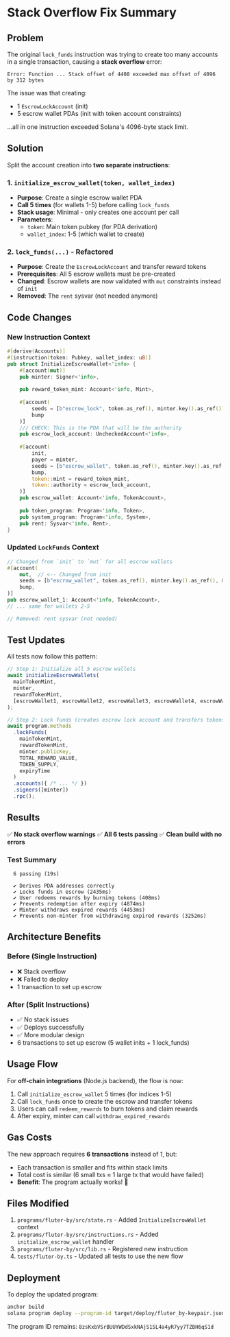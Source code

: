 # Stack Overflow Fix Summary

## Problem
The original `lock_funds` instruction was trying to create too many accounts in a single transaction, causing a **stack overflow** error:

```
Error: Function ... Stack offset of 4408 exceeded max offset of 4096 by 312 bytes
```

The issue was that creating:
- 1 `EscrowLockAccount` (init)
- 5 escrow wallet PDAs (init with token account constraints)

...all in one instruction exceeded Solana's 4096-byte stack limit.

## Solution
Split the account creation into **two separate instructions**:

### 1. `initialize_escrow_wallet(token, wallet_index)`
- **Purpose**: Create a single escrow wallet PDA
- **Call 5 times** (for wallets 1-5) before calling `lock_funds`
- **Stack usage**: Minimal - only creates one account per call
- **Parameters**:
  - `token`: Main token pubkey (for PDA derivation)
  - `wallet_index`: 1-5 (which wallet to create)

### 2. `lock_funds(...)` - Refactored
- **Purpose**: Create the `EscrowLockAccount` and transfer reward tokens
- **Prerequisites**: All 5 escrow wallets must be pre-created
- **Changed**: Escrow wallets are now validated with `mut` constraints instead of `init`
- **Removed**: The `rent` sysvar (not needed anymore)

## Code Changes

### New Instruction Context
```rust
#[derive(Accounts)]
#[instruction(token: Pubkey, wallet_index: u8)]
pub struct InitializeEscrowWallet<'info> {
    #[account(mut)]
    pub minter: Signer<'info>,
    
    pub reward_token_mint: Account<'info, Mint>,
    
    #[account(
        seeds = [b"escrow_lock", token.as_ref(), minter.key().as_ref()],
        bump
    )]
    /// CHECK: This is the PDA that will be the authority
    pub escrow_lock_account: UncheckedAccount<'info>,
    
    #[account(
        init,
        payer = minter,
        seeds = [b"escrow_wallet", token.as_ref(), minter.key().as_ref(), &[wallet_index]],
        bump,
        token::mint = reward_token_mint,
        token::authority = escrow_lock_account,
    )]
    pub escrow_wallet: Account<'info, TokenAccount>,
    
    pub token_program: Program<'info, Token>,
    pub system_program: Program<'info, System>,
    pub rent: Sysvar<'info, Rent>,
}
```

### Updated `LockFunds` Context
```rust
// Changed from `init` to `mut` for all escrow wallets
#[account(
    mut,  // <-- Changed from init
    seeds = [b"escrow_wallet", token.as_ref(), minter.key().as_ref(), &[1]],
    bump,
)]
pub escrow_wallet_1: Account<'info, TokenAccount>,
// ... same for wallets 2-5

// Removed: rent sysvar (not needed)
```

## Test Updates

All tests now follow this pattern:

```typescript
// Step 1: Initialize all 5 escrow wallets
await initializeEscrowWallets(
  mainTokenMint,
  minter,
  rewardTokenMint,
  [escrowWallet1, escrowWallet2, escrowWallet3, escrowWallet4, escrowWallet5]
);

// Step 2: Lock funds (creates escrow lock account and transfers tokens)
await program.methods
  .lockFunds(
    mainTokenMint,
    rewardTokenMint,
    minter.publicKey,
    TOTAL_REWARD_VALUE,
    TOKEN_SUPPLY,
    expiryTime
  )
  .accounts({ /* ... */ })
  .signers([minter])
  .rpc();
```

## Results

✅ **No stack overflow warnings**
✅ **All 6 tests passing**
✅ **Clean build with no errors**

### Test Summary
```
  6 passing (19s)

  ✔ Derives PDA addresses correctly
  ✔ Locks funds in escrow (2435ms)
  ✔ User redeems rewards by burning tokens (408ms)
  ✔ Prevents redemption after expiry (4874ms)
  ✔ Minter withdraws expired rewards (4453ms)
  ✔ Prevents non-minter from withdrawing expired rewards (3252ms)
```

## Architecture Benefits

### Before (Single Instruction)
- ❌ Stack overflow
- ❌ Failed to deploy
- 1 transaction to set up escrow

### After (Split Instructions)
- ✅ No stack issues
- ✅ Deploys successfully
- ✅ More modular design
- 6 transactions to set up escrow (5 wallet inits + 1 lock_funds)

## Usage Flow

For **off-chain integrations** (Node.js backend), the flow is now:

1. Call `initialize_escrow_wallet` 5 times (for indices 1-5)
2. Call `lock_funds` once to create the escrow and transfer tokens
3. Users can call `redeem_rewards` to burn tokens and claim rewards
4. After expiry, minter can call `withdraw_expired_rewards`

## Gas Costs

The new approach requires **6 transactions** instead of 1, but:
- Each transaction is smaller and fits within stack limits
- Total cost is similar (6 small txs ≈ 1 large tx that would have failed)
- **Benefit**: The program actually works! 🎉

## Files Modified

1. `programs/fluter-by/src/state.rs` - Added `InitializeEscrowWallet` context
2. `programs/fluter-by/src/instructions.rs` - Added `initialize_escrow_wallet` handler
3. `programs/fluter-by/src/lib.rs` - Registered new instruction
4. `tests/fluter-by.ts` - Updated all tests to use the new flow

## Deployment

To deploy the updated program:

```bash
anchor build
solana program deploy --program-id target/deploy/fluter_by-keypair.json target/deploy/fluter_by.so --url localhost
```

The program ID remains: `8zsKxbVSrBUUYWDdSxkNAjS1SL4a4yR7yy7TZBH6qS1d`


